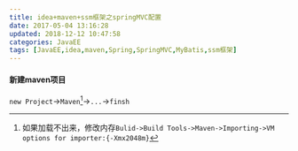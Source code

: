 ```yaml
---
title: idea+maven+ssm框架之springMVC配置
date: 2017-05-04 13:16:28
updated: 2018-12-12 10:47:58categories: JavaEE
tags: [JavaEE,idea,maven,Spring,SpringMVC,MyBatis,ssm框架]
---
```


#### 新建maven项目

`new Project`->`Maven`[^1]->`...`->`finsh`

[^1]: 如果加载不出来，修改内存`Bulid->Build Tools->Maven->Importing->VM options for importer:{-Xmx2048m}`

